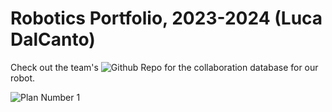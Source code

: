 # Robotics Portfolio, 2023-2024 (Luca DalCanto)

Check out the team's ![Github Repo]("https://github.com/Luca-Skyline/Ctrl-Alt-Defeat") for the collaboration database for our robot.

![Plan Number 1]()

